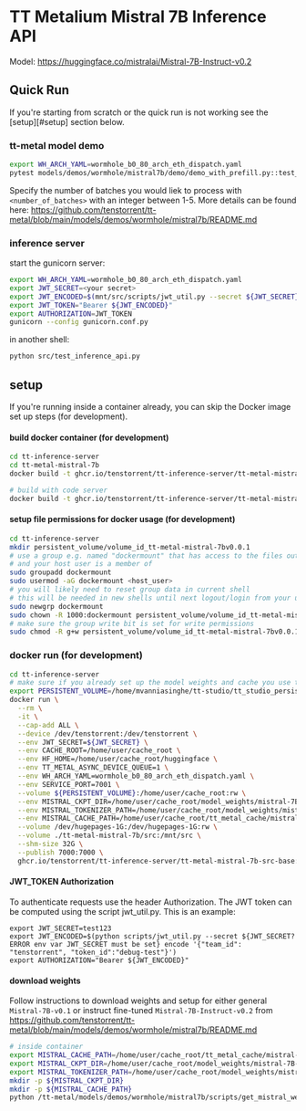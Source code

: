 # TT Metalium Mistral 7B Inference API

Model: https://huggingface.co/mistralai/Mistral-7B-Instruct-v0.2

## Quick Run

If you're starting from scratch or the quick run is not working see the [setup][#setup] section below.

### tt-metal model demo
```bash
export WH_ARCH_YAML=wormhole_b0_80_arch_eth_dispatch.yaml
pytest models/demos/wormhole/mistral7b/demo/demo_with_prefill.py::test_mistral7B_demo[general_weights-<number_of_batches>_batch]
```

Specify the number of batches you would liek to process with `<number_of_batches>` with an integer between 1-5. More details can be found here: https://github.com/tenstorrent/tt-metal/blob/main/models/demos/wormhole/mistral7b/README.md 



### inference server

start the gunicorn server:
```bash
export WH_ARCH_YAML=wormhole_b0_80_arch_eth_dispatch.yaml
export JWT_SECRET=<your secret>
export JWT_ENCODED=$(mnt/src/scripts/jwt_util.py --secret ${JWT_SECRET} encode '{"team_id": "tenstorrent", "token_id":"debug-test"}')
export JWT_TOKEN="Bearer ${JWT_ENCODED}"
export AUTHORIZATION=JWT_TOKEN
gunicorn --config gunicorn.conf.py
```

in another shell:
```bash
python src/test_inference_api.py
```

## setup

If you're running inside a container already, you can skip the Docker image set up steps (for development).

#### build docker container (for development)

```bash
cd tt-inference-server
cd tt-metal-mistral-7b
docker build -t ghcr.io/tenstorrent/tt-inference-server/tt-metal-mistral-7b-src-base:v0.0.1-tt-metal-v0.52.0-rc33 -f mistral7b.src.base.inference.v0.52.0-rc33.Dockerfile .

# build with code server
docker build -t ghcr.io/tenstorrent/tt-inference-server/tt-metal-mistral-7b-src-base:v0.0.1-tt-metal-v0.51.0-rc29-cs -f mistral7b.src.base.inference.v0.51.0-rc29-cs.Dockerfile .
```

#### setup file permissions for docker usage (for development)
```bash
cd tt-inference-server
mkdir persistent_volume/volume_id_tt-metal-mistral-7bv0.0.1
# use a group e.g. named "dockermount" that has access to the files outside the container
# and your host user is a member of
sudo groupadd dockermount
sudo usermod -aG dockermount <host_user>
# you will likely need to reset group data in current shell
# this will be needed in new shells until next logout/login from your user (you can do that now alternatively)
sudo newgrp dockermount
sudo chown -R 1000:dockermount persistent_volume/volume_id_tt-metal-mistral-7bv0.0.1
# make sure the group write bit is set for write permissions
sudo chmod -R g+w persistent_volume/volume_id_tt-metal-mistral-7bv0.0.1
```


### docker run (for development)

```bash
cd tt-inference-server
# make sure if you already set up the model weights and cache you use the correct persistent volume
export PERSISTENT_VOLUME=/home/mvanniasinghe/tt-studio/tt_studio_persistent_volume/volume_id_tt-metal-mistral-7bv0.0.2
docker run \
  --rm \
  -it \
  --cap-add ALL \
  --device /dev/tenstorrent:/dev/tenstorrent \
  --env JWT_SECRET=${JWT_SECRET} \
  --env CACHE_ROOT=/home/user/cache_root \
  --env HF_HOME=/home/user/cache_root/huggingface \
  --env TT_METAL_ASYNC_DEVICE_QUEUE=1 \
  --env WH_ARCH_YAML=wormhole_b0_80_arch_eth_dispatch.yaml \
  --env SERVICE_PORT=7001 \
  --volume ${PERSISTENT_VOLUME}:/home/user/cache_root:rw \
  --env MISTRAL_CKPT_DIR=/home/user/cache_root/model_weights/mistral-7B-instruct-v0.2 \
  --env MISTRAL_TOKENIZER_PATH=/home/user/cache_root/model_weights/mistral-7B-instruct-v0.2 \
  --env MISTRAL_CACHE_PATH=/home/user/cache_root/tt_metal_cache/mistral-7B-instruct-v0.2 \
  --volume /dev/hugepages-1G:/dev/hugepages-1G:rw \
  --volume ./tt-metal-mistral-7b/src:/mnt/src \
  --shm-size 32G \
  --publish 7000:7000 \
  ghcr.io/tenstorrent/tt-inference-server/tt-metal-mistral-7b-src-base:v0.0.1-tt-metal-v0.52.0-rc33 bash
```

#### JWT_TOKEN Authorization
To authenticate requests use the header Authorization. The JWT token can be computed using the script jwt_util.py. This is an example:
```
export JWT_SECRET=test123
export JWT_ENCODED=$(python scripts/jwt_util.py --secret ${JWT_SECRET?ERROR env var JWT_SECRET must be set} encode '{"team_id": "tenstorrent", "token_id":"debug-test"}')
export AUTHORIZATION="Bearer ${JWT_ENCODED}"
```

#### download weights

Follow instructions to download weights and setup for either general `Mistral-7B-v0.1` or instruct fine-tuned `Mistral-7B-Instruct-v0.2` from https://github.com/tenstorrent/tt-metal/blob/main/models/demos/wormhole/mistral7b/README.md

```bash
# inside container
export MISTRAL_CACHE_PATH=/home/user/cache_root/tt_metal_cache/mistral-7B-instruct-v0.2
export MISTRAL_CKPT_DIR=/home/user/cache_root/model_weights/mistral-7B-instruct-v0.2
export MISTRAL_TOKENIZER_PATH=/home/user/cache_root/model_weights/mistral-7B-instruct-v0.2
mkdir -p ${MISTRAL_CKPT_DIR}
mkdir -p ${MISTRAL_CACHE_PATH}
python /tt-metal/models/demos/wormhole/mistral7b/scripts/get_mistral_weights.py --weights_path=${MISTRAL_CKPT_DIR} --instruct
```

